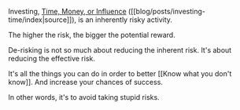 Investing, [Time, Money, or Influence](https://mindthegapblog.com/posts/all-we-do-is-investment/) ([[blog/posts/investing-time/index|source]]), is an inherently risky activity.

The higher the risk, the bigger the potential reward.

De-risking is not so much about reducing the inherent risk.
It's about reducing the effective risk.

It's all the things you can do in order to better [[Know what you don't know]].
And increase your chances of success.

In other words, it's to avoid taking stupid risks.
